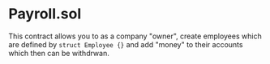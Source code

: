 # Payroll.sol

This contract allows you to as a company "owner", create employees which are defined by `struct Employee {}` and add "money" to their accounts which then can be withdrwan.
